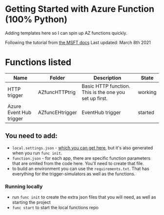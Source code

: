 # Getting Started with Azure Function (100% Python)

Adding templates here so I can spin up AZ functions quickly. 

Following the tutorial from [the MSFT docs](https://docs.microsoft.com/en-us/azure/azure-functions/create-first-function-cli-python?tabs=azure-cli%2Cbash%2Cbrowser) Last updated: March 8th 2021

# Functions listed
| Name | Folder | Description | State |
|---|---|---|---|
| HTTP trigger | AZfuncHTTPtrig | Basic HTTP function. This is the one you set up first. | working |
| Azure Event Hub trigger | AZfuncEHtrigger | EventHub trigger | started |

## You need to add:
* `local.settings.json` - [which you can get here](https://docs.microsoft.com/en-us/azure/azure-functions/functions-develop-local#local-settings-file), but it's also generated when you run `func init`.
* `function.json` - for each app, there are specific function parameters that are omited from the code here. You'll need to create that file. 
* to build an environment you can use the `requirements.txt`. That has everything for the trigger-simulators as well as the functions. 

### Running locally
* run `func init` to create the extra json files that you will need, as well as starting the project
* `func start` to start the local functions repo